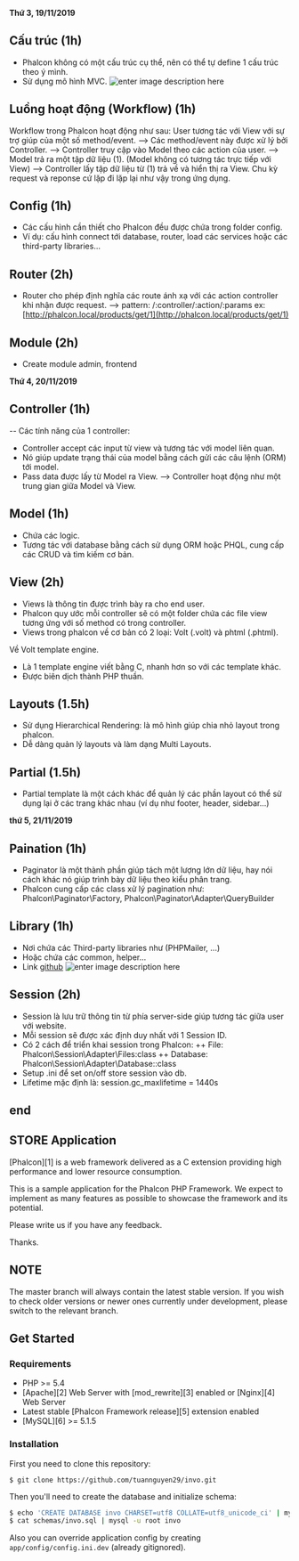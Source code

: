 **Thứ 3, 19/11/2019**
## Cấu trúc (1h)
+ Phalcon không có một cấu trúc cụ thể, nên có thể tự define 1 cấu trúc theo ý mình.
+ Sử dụng mô hình MVC.
![enter image description here](https://i.ytimg.com/vi/9QjEhh0zGjg/maxresdefault.jpg)


## Luồng hoạt động (Workflow) (1h)
Workflow trong Phalcon hoạt động như sau:
User tương tác với View với sự trợ giúp của một số method/event.
    --> Các method/event này được xử lý bởi Controller.
    --> Controller truy cập vào Model theo các action của user.
    --> Model trả ra một tập dữ liệu (1). (Model không có tương tác trực tiếp với View)
    --> Controller lấy tập dữ liệu từ (1) trả về và hiển thị ra View.
Chu kỳ request và reponse cứ lặp đi lặp lại như vậy trong ứng dụng.


## Config (1h)
+ Các cấu hình cần thiết cho Phalcon đều được chứa trong folder config.
+ Ví dụ: cấu hình connect tới database, router, load các services hoặc các third-party libraries...

## Router (2h)
+ Router cho phép định nghĩa các route ánh xạ với các action controller khi nhận được request.
--> pattern: /:controller/:action/:params
ex: [http://phalcon.local/products/get/1](http://phalcon.local/products/get/1)

## Module (2h)
+ Create module admin, frontend

**Thứ 4, 20/11/2019**

## Controller (1h)
-- Các tính năng của 1 controller:
+ Controller accept các input từ view và tương tác với model liên quan.
+ Nó giúp update trạng thái của model bằng cách gửi các câu lệnh (ORM) tới model.
+ Pass data được lấy từ Model ra View.
--> Controller hoạt động như một trung gian giữa Model và View.

## Model (1h)
+ Chứa các logic.
+ Tương tác với database bằng cách sử dụng ORM hoặc PHQL, cung cấp các CRUD và tìm kiếm cơ bản.

## View (2h)
+ Views là thông tin được trình bày ra cho end user.
+ Phalcon quy ước mỗi controller sẽ có một folder chứa các file view tương ứng với số method có trong controller.
+ Views trong phalcon về cơ bản có 2 loại: Volt (.volt) và phtml (.phtml).

Về Volt template engine.
+ Là 1 template engine viết bằng C, nhanh hơn so với các template khác.
+ Được biên dịch thành PHP thuần.

## Layouts (1.5h)
+ Sử dụng Hierarchical Rendering: là mô hình giúp chia nhỏ layout trong phalcon.
+ Dễ dàng quản lý layouts và làm dạng Multi Layouts.


## Partial (1.5h)
+ Partial template là một cách khác để quản lý các phần layout có thể sử dụng lại ở các trang khác nhau (ví dụ như footer, header, sidebar...)


**thứ 5, 21/11/2019**
## Paination (1h)
+ Paginator là một thành phần giúp tách một lượng lớn dữ liệu,
hay nói cách khác nó giúp trình bày dữ liệu theo kiểu phân trang.
+ Phalcon cung cấp các class xử lý pagination như:
    Phalcon\Paginator\Factory,
    Phalcon\Paginator\Adapter\QueryBuilder

## Library (1h)
+ Nơi chứa các Third-party libraries như (PHPMailer, ...)
+ Hoặc chứa các common, helper...
+ Link [github](https://github.com/tuannguyen29/incubator/tree/master/Library/Phalcon)
![enter image description here](https://live.staticflickr.com/65535/49098491213_77400968be_b.jpg)

## Session (2h)
+ Session là lưu trữ thông tin từ phía server-side giúp tương tác giữa user với website.
+ Mỗi session sẽ được xác định duy nhất với 1 Session ID.
+ Có 2 cách để triển khai session trong Phalcon:
    ++ File: Phalcon\Session\Adapter\Files:class
    ++ Database: Phalcon\Session\Adapter\Database::class
+ Setup .ini để set on/off store session vào db.
+ Lifetime mặc định là: session.gc_maxlifetime = 1440s

## end

## STORE Application

[Phalcon][1] is a web framework delivered as a C extension providing high
performance and lower resource consumption.

This is a sample application for the Phalcon PHP Framework. We expect to
implement as many features as possible to showcase the framework and its
potential.

Please write us if you have any feedback.

Thanks.

## NOTE

The master branch will always contain the latest stable version. If you wish
to check older versions or newer ones currently under development, please
switch to the relevant branch.

## Get Started

### Requirements

* PHP >= 5.4
* [Apache][2] Web Server with [mod_rewrite][3] enabled or [Nginx][4] Web Server
* Latest stable [Phalcon Framework release][5] extension enabled
* [MySQL][6] >= 5.1.5

### Installation

First you need to clone this repository:

```
$ git clone https://github.com/tuannguyen29/invo.git
```

Then you'll need to create the database and initialize schema:

```sh
$ echo 'CREATE DATABASE invo CHARSET=utf8 COLLATE=utf8_unicode_ci' | mysql -u root
$ cat schemas/invo.sql | mysql -u root invo
```

Also you can override application config by creating `app/config/config.ini.dev` (already gitignored).
